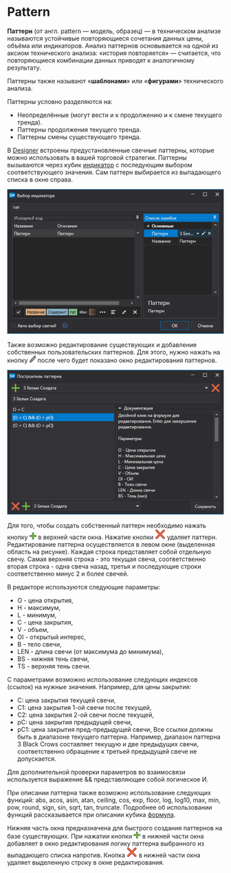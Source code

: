 # Pattern

**Паттерн** (от англ. pattern — модель, образец) — в техническом анализе называются устойчивые повторяющиеся сочетания данных цены, объёма или индикаторов. Анализ паттернов основывается на одной из аксиом технического анализа: «история повторяется» — считается, что повторяющиеся комбинации данных приводят к аналогичному результату.

Паттерны также называют «**шаблонами**» или «**фигурами**» технического анализа.

Паттерны условно разделяются на:

- Неопределённые (могут вести и к продолжению и к смене текущего тренда).
- Паттерны продолжения текущего тренда. 
- Паттерны смены существующего тренда.

В [Designer](../designer.md) встроены предустановленные свечные паттерны, которые можно использовать в вашей торговой стратегии. Паттерны вызываются через кубик [индикатор](../designer/strategies/using_visual_designer/elements/common/indicator.md) с последующим выбором соответствующего значения. Сам паттерн выбирается из выпадающего списка в окне справа. 

![IndicatorPatternCommon](../../images/indicatorpatterncommon00.png)

Также возможно редактирование существующих и добавление собственных пользовательских паттернов. Для этого, нужно нажать на кнопку ![Designer edit button](../../images/designer_creating_repository_of_historical_data_01.png) после чего будет показано окно редактирования паттернов.

![IndicatorPatternCommon01](../../images/indicatorpatterncommon01.png)

Для того, чтобы создать собственный паттерн необходимо нажать кнопку ![DesignerPlusButton](../../images/designer_panel_circuits_01_button.png) в верхней части окна. Нажатие кнопки ![DesignerDeleteButton](../../images/designer_delete_button.png) удаляет паттерн.
Редактирование паттерна осуществляется в левом окне (выделенная область на рисунке). Каждая строка представляет собой отдельную свечу. Самая верхняя строка \- это текущая свеча, соответственно вторая строка \- одна свеча назад, третья и последующие строки соответственно минус 2 и более свечей.

В редакторе используются следующие параметры:
- O - цена открытия,
- H - максимум,
- L - минимум,
- C - цена закрытия,
- V - объем,
- OI - открытый интерес,
- B - тело свечи, 
- LEN - длина свечи (от максимума до минимума),
- BS - нижняя тень свечи,
- TS - верхняя тень свечи.

С параметрами возможно использование следующих индексов (ссылок) на нужные значения. Например, для цены закрытия:
- C: цена закрытия текущей свечи,
- C1: цена закрытия 1-ой свечи после текущей,
- C2: цена закрытия 2-ой свечи после текущей,
- pC: цена закрытия предыдущей свечи,
- pC1: цена закрытия пред-предыдущей свечи,
Все ссылки должны быть в диапазоне текущего паттерна. Например, диапазон паттерна 3 Black Crows составляет текущую и две предыдущих свечи, соответственно обращение к третьей предыдущей свече не допускается. 

Для дополнительной проверки параметров во взаимосвязи используется выражение && представляющее собой логическое И.

При описании паттерна также возможно использование следующих функций: abs, acos, asin, atan, ceiling, cos, exp, floor, log, log10, max, min, pow, round, sign, sin, sqrt, tan, truncate. Подробнее об использовании функций рассказывается при описании кубика [формула](../designer/strategies/using_visual_designer/elements/common/formula.md).

Нижняя часть окна предназначена для быстрого создания паттернов на базе существующих. При нажатии кнопки ![DesignerPlusButton](../../images/designer_panel_circuits_01_button.png) в нижней части окна добавляет в окно редактирования логику паттерна выбранного из выпадающего списка напротив. Кнопка ![DesignerDeleteButton](../../images/designer_delete_button.png) в нижней части окна удаляет выделенную строку в окне редактирования.